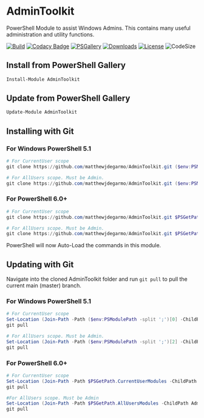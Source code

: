 # AdminToolkit
PowerShell Module to assist Windows Admins. This contains many useful administration and utility functions.

<!-- [![Build Status](https://dev.azure.com/matthewjdegarmo/AdminToolkit/_apis/build/status/matthewjdegarmo.AdminToolkit?branchName=master)](https://dev.azure.com/matthewjdegarmo/AdminToolkit/_build/latest?definitionId=1&branchName=master) -->
[![Build](https://github.com/matthewjdegarmo/AdminToolkit/workflows/Build%20and%20Publish/badge.svg)](https://github.com/matthewjdegarmo/AdminToolkit/actions?query=workflow%3A%22Build+%2B+and+%2B+Publish%22)
[![Codacy Badge](https://app.codacy.com/project/badge/Grade/7032f1ab572241609ef3fc4e516352d1)](https://www.codacy.com/manual/matthewjdegarmo/AdminToolkit?utm_source=github.com&amp;utm_medium=referral&amp;utm_content=matthewjdegarmo/AdminToolkit&amp;utm_campaign=Badge_Grade)
[![PSGallery](https://img.shields.io/powershellgallery/v/AdminToolkit?color=G&label=PowerShell%20Gallery)](https://www.powershellgallery.com/packages/AdminToolkit/)
[![Downloads](https://img.shields.io/powershellgallery/dt/AdminToolkit?label=Downloads)](https://www.powershellgallery.com/packages/AdminToolkit/)
[![License](https://img.shields.io/github/license/matthewjdegarmo/AdminToolkit?color=g&label=License)](https://github.com/matthewjdegarmo/AdminToolkit/blob/master/LICENSE)
![CodeSize](https://img.shields.io/github/languages/code-size/matthewjdegarmo/AdminToolkit?label=Code%20Size)
<!--
[![Known Vulnerabilities](https://snyk.io/test/github/dwyl/hapi-auth-jwt2/badge.svg)](https://snyk.io/test/github/matthewjdegarmo/HelpDesk)
-->
## Install from PowerShell Gallery
```powershell
Install-Module AdminToolkit
```
## Update from PowerShell Gallery
```powershell
Update-Module AdminToolkit
```

## Installing with Git
### For Windows PowerShell 5.1
```powershell
# For CurrentUser scope
git clone https://github.com/matthewjdegarmo/AdminToolkit.git ($env:PSModulePath -split ';')[0]

# For AllUsers scope. Must be Admin.
git clone https://github.com/matthewjdegarmo/AdminToolkit.git ($env:PSModulePath -split ';')[2]
```
### For PowerShell 6.0+
```powershell
# For CurrentUser scope
git clone https://github.com/matthewjdegarmo/AdminToolkit.git $PSGetPath.CurrentUserModules

# For AllUsers scope. Must be Admin.
git clone https://github.com/matthewjdegarmo/AdminToolkit.git $PSGetPath.AllUsersModules
```

PowerShell will now Auto-Load the commands in this module.

## Updating with Git
Navigate into the cloned AdminToolkit folder and run `git pull` to pull the current main (master) branch.
### For Windows PowerShell 5.1
```powershell
# For CurrentUser scope
Set-Location (Join-Path -Path ($env:PSModulePath -split ';')[0] -ChildPath AdminToolkit)
git pull

# For AllUsers scope. Must be Admin.
Set-Location (Join-Path -Path ($env:PSModulePath -split ';')[2] -ChildPath AdminToolkit)
git pull
```
### For PowerShell 6.0+
```powershell
# For CurrentUser scope
Set-Location (Join-Path -Path $PSGetPath.CurrentUserModules -ChildPath AdminToolkit)
git pull

#For AllUsers scope. Must be Admin
Set-Location (Join-Path -Path $PSGetPath.AllUsersModules -ChildPath AdminToolkit)
git pull
```
